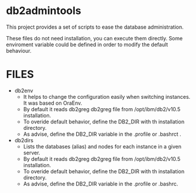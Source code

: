 db2admintools
=============

This project provides a set of scripts to ease the database administration.

These files do not need installation, you can execute them directly. Some enviroment
variable could be defined in order to modify the default behaviour.

# FILES 

 * db2env
   * It helps to change the configuration easily when switching instances. It
     was based on OraEnv.
   * By default it reads db2greg db2greg file from /opt/ibm/db2/v10.5 installation.
   * To overide default behavior, define the DB2_DIR with th installation directory.
   * As advise, define the DB2_DIR variable in the .profile or .bashrct .
 * db2dirs
   * Lists the databases (alias) and nodes for each instance in a given server.
   * By default it reads db2greg db2greg file from /opt/ibm/db2/v10.5 installation.
   * To overide default behavior, define the DB2_DIR with th installation directory.
   * As advise, define the DB2_DIR variable in the .profile or .bashrc.
